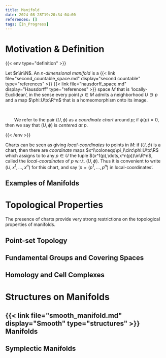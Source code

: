 ```yaml
---
title: Manifold
date: 2024-08-28T19:20:34-04:00
references: []
tags: [In_Progress]
---
```


# Motivation & Definition

{{< env type="definition" >}}

Let $n\in\N$. An *$n$-dimensional manifold* is a {{< link file="second_countable_space.md" display="second countable" type="references" >}} {{< link file="hausdorff_space.md" display="Hausdorff" type="references" >}} space $M$ that is ‘locally-Euclidean’, in the sense every point $p\in M$ admits a neighborhood $U\ni p$ and a map $\phi:U\to\R^n$ that is a homeomorphism onto its image.

<br>

&emsp;&emsp;We refer to the pair $(U,\phi)$ as a *coordinate chart* around $p$; if $\phi(p)=0$, then we say that $(U,\phi)$ is *centered at $p$*.

{{< /env >}}

Charts can be seen as giving *local-coordinates* to points in $M$: if $(U,\phi)$ is a chart, then there are *coordinate* maps $x^i\coloneqq\pi_i\circ\phi:U\to\R$ which assigns to to any $p\in U$ the tuple $(x^1(p),\dots,x^n(p))\in\R^n$, called the *local-coordinates* of $p$ w.r.t. $(U,\phi)$. Thus it is convenient to write $(U,x^1,\dots,x^n)$ for this chart, and say ‘$p=(p^1,\dots,p^n)$ in local-coordinates’.

## Examples of Manifolds

# Topological Properties

The presence of charts provide very strong restrictions on the topological properties of manifolds.

## Point-set Topology

## Fundamental Groups and Covering Spaces

## Homology and Cell Complexes

# Structures on Manifolds

## {{< link file="smooth_manifold.md" display="Smooth" type="structures" >}} Manifolds



## Symplectic Manifolds
